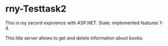 # rny-Testtask2

This is my secord expirience with ASP.NET.
State: implemented features 1-4.

This litle server allows to get and delete information about books.